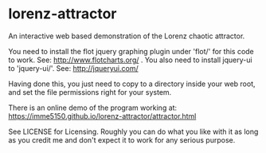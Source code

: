 lorenz-attractor
================

An interactive web based demonstration of the Lorenz chaotic attractor.

You need to install the flot jquery graphing plugin under 'flot/' for this code to work. See: http://www.flotcharts.org/ . You also need to install jquery-ui to 'jquery-ui/'. See: http://jqueryui.com/

Having done this, you just need to copy to a directory inside your web root, and set the file permissions right for your system.

There is an online demo of the program working at: https://imme5150.github.io/lorenz-attractor/attractor.html

See LICENSE for Licensing. Roughly you can do what you like with it as long as you credit me and don't expect it to work for any serious purpose.
